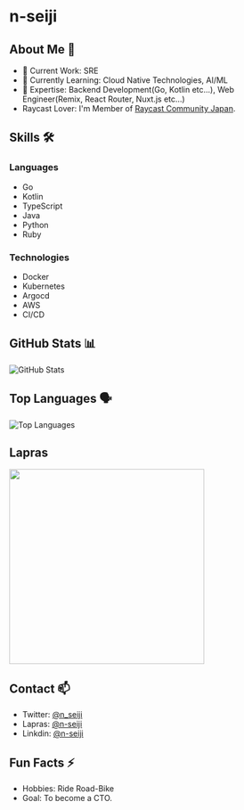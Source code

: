 # n-seiji

## About Me 👋

- 🔭 Current Work: SRE
- 🌱 Currently Learning: Cloud Native Technologies, AI/ML
- 💬 Expertise: Backend Development(Go, Kotlin etc...), Web Engineer(Remix, React Router, Nuxt.js etc...)
- Raycast Lover: I'm Member of [Raycast Community Japan](https://devx.jp/rct).

## Skills 🛠

### Languages

- Go
- Kotlin
- TypeScript
- Java
- Python
- Ruby

### Technologies

- Docker
- Kubernetes
- Argocd
- AWS
- CI/CD

## GitHub Stats 📊

![GitHub Stats](https://github-readme-stats.vercel.app/api?username=n-seiji&show_icons=true&theme=radical&show=reviews,discussions_started,discussions_answered,prs_merged,prs_merged_percentage)

## Top Languages 🗣

![Top Languages](https://github-readme-stats.vercel.app/api/top-langs/?username=n-seiji&layout=compact&theme=tokyonight&hide=html,css,makefile)

## Lapras

<p ><a href="https://lapras.com/public/n-seiji" target="_blank" rel="noopener noreferrer"><img src="https://lapras-card-generator.vercel.app/api/svg?e=3.25&b=3.48&i=3.32&b1=%23020E27&b2=%230E5593&i1=%23030E21&i2=%231688BF&l=en" width="350" ></a></p>

## Contact 📫

- Twitter: [@n_seiji](https://twitter.com/n_seiji)
- Lapras: [@n-seiji](https://qiita.com/se_eiji)
- Linkdin: [@n-seiji](https://www.linkedin.com/in/n-seiji/)

## Fun Facts ⚡

- Hobbies: Ride Road-Bike
- Goal: To become a CTO.
